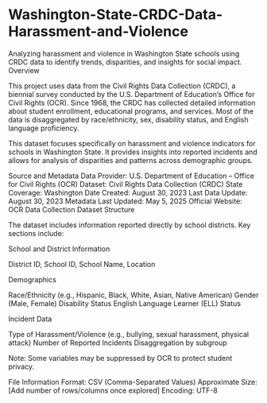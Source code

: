 # Washington-State-CRDC-Data-Harassment-and-Violence
Analyzing harassment and violence in Washington State schools using CRDC data to identify trends, disparities, and insights for social impact.
Overview

This project uses data from the Civil Rights Data Collection (CRDC), a biennial survey conducted by the U.S. Department of Education’s Office for Civil Rights (OCR). Since 1968, the CRDC has collected detailed information about student enrollment, educational programs, and services. Most of the data is disaggregated by race/ethnicity, sex, disability status, and English language proficiency.

This dataset focuses specifically on harassment and violence indicators for schools in Washington State. It provides insights into reported incidents and allows for analysis of disparities and patterns across demographic groups.

Source and Metadata
Data Provider: U.S. Department of Education – Office for Civil Rights (OCR)
Dataset: Civil Rights Data Collection (CRDC)
State Coverage: Washington
Date Created: August 30, 2023
Last Data Update: August 30, 2023
Metadata Last Updated: May 5, 2025
Official Website: OCR Data Collection
Dataset Structure

The dataset includes information reported directly by school districts. Key sections include:

School and District Information

District ID, School ID, School Name, Location

Demographics

Race/Ethnicity (e.g., Hispanic, Black, White, Asian, Native American)
Gender (Male, Female)
Disability Status
English Language Learner (ELL) Status

Incident Data

Type of Harassment/Violence (e.g., bullying, sexual harassment, physical attack)
Number of Reported Incidents
Disaggregation by subgroup

Note: Some variables may be suppressed by OCR to protect student privacy.

File Information
Format: CSV (Comma-Separated Values)
Approximate Size: [Add number of rows/columns once explored]
Encoding: UTF-8
